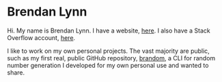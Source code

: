 # Brendan Lynn

Hi. My name is Brendan Lynn. I have a website, [here](https://www.brendanlynn.org). I also have a Stack Overflow account, [here](https://stackoverflow.com/users/22141420/).

I like to work on my own personal projects. The vast majority are public, such as my first real, public GitHub repository, [brandom](https://github.com/brendanlynn/brandom), a CLI for random number generation I developed for my own personal use and wanted to share.
